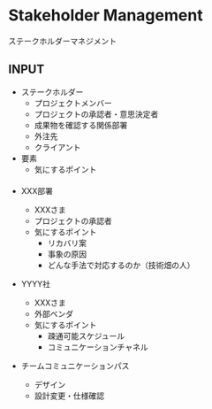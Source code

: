 # Stakeholder Management
ステークホルダーマネジメント

## INPUT
- ステークホルダー
  - プロジェクトメンバー
  - プロジェクトの承認者・意思決定者
  - 成果物を確認する関係部署
  - 外注先
  - クライアント
- 要素
    - 気にするポイント

#### 
- XXX部署
  - XXXさま
  - プロジェクトの承認者
  - 気にするポイント
    - リカバリ案
    - 事象の原因
    - どんな手法で対応するのか（技術畑の人）

- YYYY社
  - XXXさま
  - 外部ベンダ
  - 気にするポイント
    - 疎通可能スケジュール
    - コミュニケーションチャネル

- チームコミュニケーションパス
  - デザイン
  - 設計変更・仕様確認